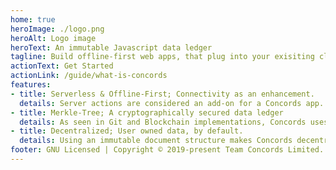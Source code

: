 ```yaml
---
home: true
heroImage: ./logo.png
heroAlt: Logo image
heroText: An immutable Javascript data ledger
tagline: Build offline-first web apps, that plug into your exisiting cloud solutions.
actionText: Get Started
actionLink: /guide/what-is-concords
features:
- title: Serverless & Offline-First; Connectivity as an enhancement.
  details: Server actions are considered an add-on for a Concords app. The library functions completely offline and in the browser.
- title: Merkle-Tree; A cryptographically secured data ledger
  details: As seen in Git and Blockchain implementations, Concords uses a cryptographically secured Merkle Tree to provide integrity in an immutable data ledger.
- title: Decentralized; User owned data, by default.
  details: Using an immutable document structure makes Concords decentralized by default. It's not necessary to pass data through a complex cloud infrastructure.
footer: GNU Licensed | Copyright © 2019-present Team Concords Limited.
---
```

